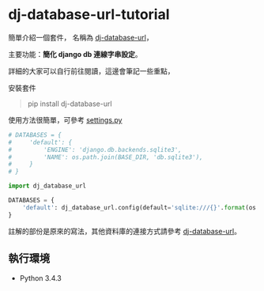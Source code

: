 # dj-database-url-tutorial

簡單介紹一個套件， 名稱為 [dj-database-url](https://github.com/kennethreitz/dj-database-url)，

主要功能：**簡化 django db 連線字串設定**。

詳細的大家可以自行前往閱讀，這邊會筆記一些重點，

安裝套件

> pip install dj-database-url

使用方法很簡單，可參考 [settings.py](xxx)

```python
# DATABASES = {
#     'default': {
#         'ENGINE': 'django.db.backends.sqlite3',
#         'NAME': os.path.join(BASE_DIR, 'db.sqlite3'),
#     }
# }

import dj_database_url

DATABASES = {
    'default': dj_database_url.config(default='sqlite:///{}'.format(os.path.join(BASE_DIR, 'db.sqlite3')))
}
```

註解的部份是原來的寫法，其他資料庫的連接方式請參考 [dj-database-url](https://github.com/kennethreitz/dj-database-url)。

## 執行環境

* Python 3.4.3